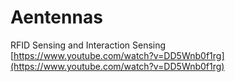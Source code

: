 # Aentennas

RFID Sensing and Interaction Sensing  
[https://www.youtube.com/watch?v=DD5Wnb0f1rg](https://www.youtube.com/watch?v=DD5Wnb0f1rg)

<!-- ![test link](../.gitbook/assets/knit_2.jpg "image") -->
